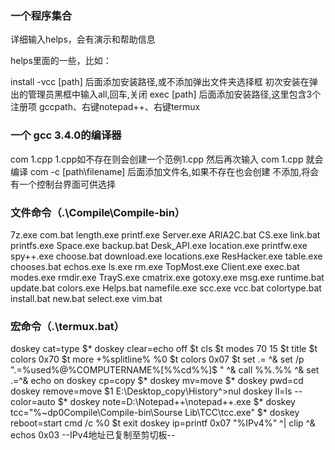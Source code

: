 ### 一个程序集合

详细输入helps，会有演示和帮助信息

helps里面的一些，比如：

install -vcc [path]
      后面添加安装路径,或不添加弹出文件夹选择框
      初次安装在弹出的管理员黑框中输入all,回车,关闭
exec [path]
      后面添加安装路径,这里包含3个注册项
      gccpath、右键notepad++、右键termux

### 一个 gcc 3.4.0的编译器

com 1.cpp
      1.cpp如不存在则会创建一个范例1.cpp
      然后再次输入 com 1.cpp 就会编译
com -c [path\filename]
      后面添加文件名,如果不存在也会创建
      不添加,将会有一个控制台界面可供选择

### 文件命令（.\Compile\Compile-bin）

7z.exe         com.bat       length.exe     printf.exe     Server.exe
ARIA2C.bat     CS.exe        link.bat       printfs.exe    Space.exe
backup.bat     Desk_API.exe  location.exe   printfw.exe    spy++.exe
choose.bat     download.exe  locations.exe  ResHacker.exe  table.exe
chooses.bat    echos.exe     ls.exe         rm.exe         TopMost.exe
Client.exe     exec.bat      modes.exe      rmdir.exe      TrayS.exe
cmatrix.exe    gotoxy.exe    msg.exe        runtime.bat    update.bat
colors.exe     Helps.bat     namefile.exe   scc.exe        vcc.bat
colortype.bat  install.bat   new.bat        select.exe     vim.bat

### 宏命令（.\termux.bat）

doskey cat=type $*
doskey clear=echo off $t cls $t modes 70 15 $t title $t colors 0x70 $t more +%splitline% %0 $t colors 0x07 $t set .= ^& set /p ".=%used%@%COMPUTERNAME%[%%cd%%]$ " ^& call %%.%% ^& set .=^& echo on
doskey cp=copy $*
doskey mv=move $*
doskey pwd=cd
doskey remove=move $1 E:\Desktop_copy\History^>nul
doskey ll=ls --color=auto $*
doskey note=D:\Notepad++\notepad++.exe $*
doskey tcc="%~dp0Compile\Compile-bin\Sourse Lib\TCC\tcc.exe" $*
doskey reboot=start cmd /c %0 $t exit
doskey ip=printf 0x07 "%IPv4%" ^| clip ^& echos 0x03 --IPv4地址已复制至剪切板-- 